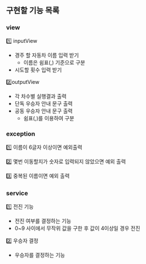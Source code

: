 ## 구현할 기능 목록
### view
1️⃣ inputView
- 경주 할 자동차 이름 입력 받기
    - 이름은 쉼표(,) 기준으로 구분
- 시도할 횟수 입력 받기

2️⃣outputView
- 각 차수별 실행결과 출력
- 단독 우승자 안내 문구 출력
- 공동 우승자 안내 문구 출력
    - 쉼표(,)를 이용하여 구분
 
### exception
1️⃣ 이름이 6글자 이상이면 예외출력

2️⃣ 몇번 이동할지가 숫자로 입력되지 않았으면 예외 출력

3️⃣ 중복된 이름이면 예외 출력

### service
1️⃣ 전진 기능
- 전진 여부를 결정하는 기능
- 0~9 사이에서 무작위 값을 구한 후 값이 4이상일 경우 전진
  
2️⃣ 우승자 결정
- 우승자를 결정하는 기능
